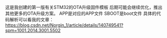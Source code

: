 这是我创建的第一版有关STM32的OTA升级固件模板
后期可能会继续优化，推出其他更多的OTA升级方案。
APP是对应的APP文件
SBOOT是boot文件
具体的代码解析可以看我的文章：https://blog.csdn.net/Norgin_1/article/details/140749541?spm=1001.2014.3001.5502
